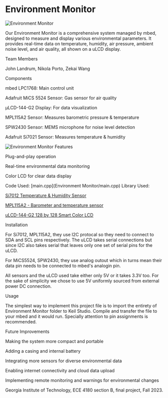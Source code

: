 # Environment Monitor
![Environment Monitor](uLCD.heic)

Our Environment Monitor is a comprehensive system managed by mbed, designed to measure and display various environmental parameters. It provides real-time data on temperature, humidity, air pressure, ambient noise level, and air quality, all shown on a uLCD display.


Team Members

John Landrum, Nikola Porto, Zekai Wang



Components

mbed LPC1768: Main control unit

Adafruit MiCS 5524 Sensor: Gas sensor for air quality

μLCD-144-G2 Display: For data visualization

MPL115A2 Sensor: Measures barometric pressure & temperature

SPW2430 Sensor: MEMS microphone for noise level detection

Adafruit Si7021 Sensor: Measures temperature & humidity

![Environment Monitor](Overview.HEIC)
Features

Plug-and-play operation

Real-time environmental data monitoring

Color LCD for clear data display

Code Used: [main.cpp](Environment Monitor/main.cpp)
Library Used: 

[Si7012 Temperature & Humidity Sensor](https://os.mbed.com/users/mcm/code/SI7021/)

[MPL115A2 - Barometer and temperature sensor](https://os.mbed.com/components/MPL115A2/)

[uLCD-144-G2 128 by 128 Smart Color LCD](https://os.mbed.com/users/4180_1/notebook/ulcd-144-g2-128-by-128-color-lcd/)


Installation

For Si7012, MPL115A2, they use I2C protocal so they need to connect to SDA and SCL pins respectively. The uLCD takes serial connections but since I2C also takes serial that leaves only one set of serial pins for the uLCD.

For MiCS5524, SPW2430, they use analog outout which in turns mean their data pin needs to be connected to mbed's analogin pin.

All sensors and the uLCD used take either only 5V or it takes 3.3V too. For the sake of simplicity we chose to use 5V uniformly sourced from external power DC connection.


Usage

The simplest way to implement this project file is to import the entirety of Environment Monitor folder to Keil Studio. Compile and transfer the file to your mbed and it would run. Specially attention to pin assignments is recommended.


Future Improvements

Making the system more compact and portable

Adding a casing and internal battery

Integrating more sensors for diverse environmental data

Enabling internet connectivity and cloud data upload

Implementing remote monitoring and warnings for environmental changes


Georgia Institute of Technology, ECE 4180 section B, final project, Fall 2023.
